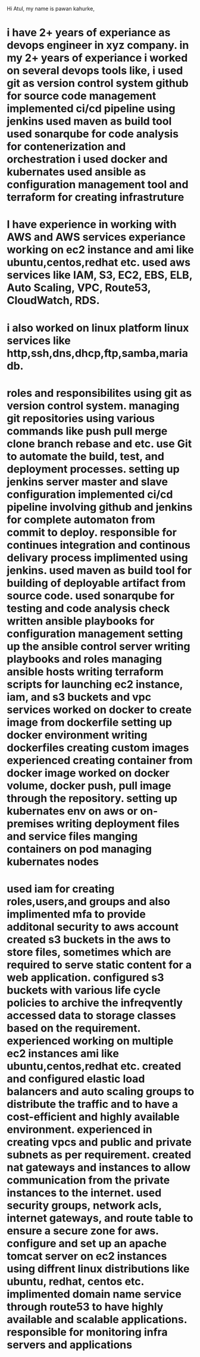 Hi Atul,
  my name is pawan kahurke,
  
  i have 2+ years of experiance as devops engineer in xyz company.
  in my 2+ years of experiance i worked on several devops tools like,
  i used git as version control system
  github for source code management
  implemented ci/cd pipeline using jenkins
  used maven as build tool
  used sonarqube for code analysis
  for contenerization and orchestration i used docker and kubernates
  used ansible as configuration management tool
  and terraform for creating infrastruture
  ===================================================================
  I have experience in working with AWS and AWS services 
  experiance working on ec2 instance and ami like ubuntu,centos,redhat etc.
  used aws services like IAM, S3, EC2, EBS, ELB, Auto Scaling, VPC, Route53, CloudWatch, RDS.
  ===================================================================
  i also worked on linux platform
  linux services like http,ssh,dns,dhcp,ftp,samba,mariadb.
  ==================================================================
  roles and responsibilites
  using git as version control system.
  managing git repositories using various commands like push pull merge clone branch rebase and etc.
  use Git to automate the build, test, and deployment processes.
  setting up jenkins server
	master and slave configuration
  implemented ci/cd pipeline involving github and jenkins for complete automaton from commit to deploy.
  responsible for continues integration and continous delivary process implimented using jenkins.
  used maven as build tool for building of deployable artifact from source code.
  used sonarqube for testing and code analysis check
  written ansible playbooks for configuration management
  setting up the ansible control server
	writing playbooks and roles
	managing ansible hosts
  writing terraform scripts for launching ec2 instance, iam, and s3 buckets and vpc services
  worked on docker to create image from dockerfile
  setting up docker environment
	writing dockerfiles
	creating custom images
  experienced creating container from docker image
  worked on docker volume, docker push, pull image through the repository.
  setting up kubernates env on aws or on-premises
	writing deployment files and service files
	manging containers on pod
	managing kubernates nodes
  ========================================================================
  used iam for creating roles,users,and groups and also implimented mfa to provide additonal security to aws account
  created s3 buckets in the aws to store files, sometimes which are required to serve static content for a web application.
  configured s3 buckets with various life cycle policies to archive the infreqvently accessed data to storage classes based on the requirement.
  experienced working on multiple ec2 instances ami like ubuntu,centos,redhat etc.
  created and configured elastic load balancers and auto scaling groups to distribute the traffic and to have a cost-efficient and highly available environment.
  experienced in creating vpcs and public and private subnets as per requirement.
  created nat gateways and instances to allow communication from the private instances to the internet.
  used security groups, network acls, internet gateways, and route table to ensure a secure zone for aws.
  configure and set up an apache tomcat server on ec2 instances using diffrent linux distributions like ubuntu, redhat, centos etc.
  implimented domain name service through route53 to have highly available and scalable applications.
  responsible for monitoring infra servers and applications
  =========================================================================
  
  
  
  
